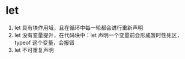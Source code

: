 # let
1. let 具有块作用域，且在循环中每一轮都会进行重新声明
2. let 没有变量提升，在代码块中：let 声明一个变量前会形成暂时性死区，typeof 这个变量，会报错
3. let 不可重复声明
